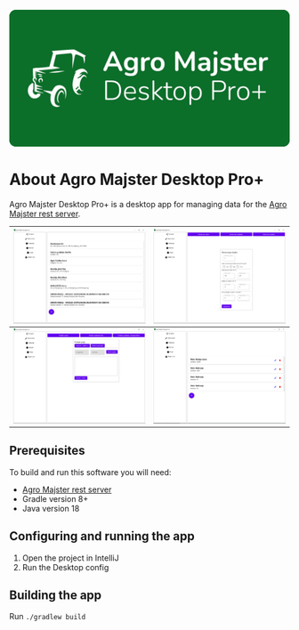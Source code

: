 ![banner](assets/banner-desktop-seljaki.png)

# About Agro Majster Desktop Pro+

Agro Majster Desktop Pro+ is a desktop app for managing data for the [Agro Majster rest server](https://github.com/Seljaki/server).

| ![](assets/image1.png) | ![](assets/image2.png) |
|------------------------|------------------------|
| ![](assets/image3.png) | ![](assets/image4.png) |


## Prerequisites

To build and run this software you will need:  
- [Agro Majster rest server](https://github.com/Seljaki/server)  
- Gradle version 8+
- Java version 18

## Configuring and running the app

1. Open the project in IntelliJ
2. Run the Desktop config

## Building the app

Run ```./gradlew build```
